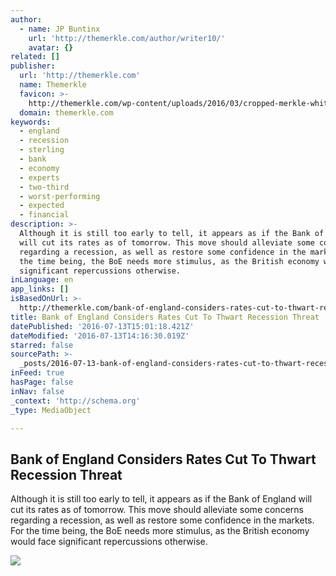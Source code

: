 ```yaml
---
author:
  - name: JP Buntinx
    url: 'http://themerkle.com/author/writer10/'
    avatar: {}
related: []
publisher:
  url: 'http://themerkle.com'
  name: Themerkle
  favicon: >-
    http://themerkle.com/wp-content/uploads/2016/03/cropped-merkle-white-1-192x192.png
  domain: themerkle.com
keywords:
  - england
  - recession
  - sterling
  - bank
  - economy
  - experts
  - two-third
  - worst-performing
  - expected
  - financial
description: >-
  Although it is still too early to tell, it appears as if the Bank of England
  will cut its rates as of tomorrow. This move should alleviate some concerns
  regarding a recession, as well as restore some confidence in the markets. For
  the time being, the BoE needs more stimulus, as the British economy would face
  significant repercussions otherwise.
inLanguage: en
app_links: []
isBasedOnUrl: >-
  http://themerkle.com/bank-of-england-considers-rates-cut-to-thwart-recession-threat/
title: Bank of England Considers Rates Cut To Thwart Recession Threat
datePublished: '2016-07-13T15:01:18.421Z'
dateModified: '2016-07-13T14:16:30.019Z'
starred: false
sourcePath: >-
  _posts/2016-07-13-bank-of-england-considers-rates-cut-to-thwart-recession-thre.md
inFeed: true
hasPage: false
inNav: false
_context: 'http://schema.org'
_type: MediaObject

---
```

<article style=""><h1>Bank of England Considers Rates Cut To Thwart Recession Threat</h1><p>Although it is still too early to tell, it appears as if the Bank of England will cut its rates as of tomorrow. This move should alleviate some concerns regarding a recession, as well as restore some confidence in the markets. For the time being, the BoE needs more stimulus, as the British economy would face significant repercussions otherwise.</p><img src="http://themerkle.com/wp-content/uploads/2016/07/shutterstock_384543553.jpg" /></article>